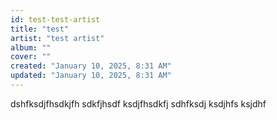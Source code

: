 ```yaml
---
id: test-test-artist
title: "test"
artist: "test artist"
album: ""
cover: ""
created: "January 10, 2025, 8:31 AM"
updated: "January 10, 2025, 8:31 AM"
---
```


dshfksdjfhsdkjfh sdkfjhsdf
ksdjfhsdkfj sdhfksdj
ksdjhfs ksjdhf